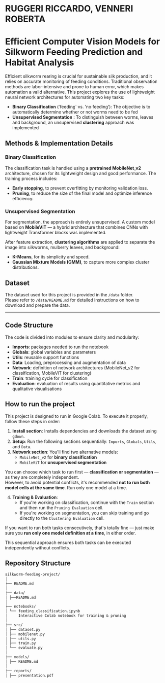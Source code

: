 # RUGGERI RICCARDO, VENNERI ROBERTA

# Efficient Computer Vision Models for Silkworm Feeding Prediction and Habitat Analysis

Efficient silkworm rearing is crucial for sustainable silk production, and it relies on accurate monitoring of feeding conditions. Traditional observation methods are labor-intensive and prone to human error, which makes automation a valid alternative. 
This project explores the use of lightweight neural network architectures for automating two key tasks:
- **Binary Classification** ('feeding' vs. 'no feeding'): The objective is to automatically determine whether or not worms need to be fed
- **Unsupervised Segmentation** : To distinguish between worms, leaves and background, an unsupervised **clustering** approach was implemented

## Methods & Implementation Details

### Binary Classification

The classification task is handled using a **pretrained MobileNet_v2** architecture, chosen for its lightweight design and good performance. The training process includes:

- **Early stopping**, to prevent overfitting by monitoring validation loss.
- **Pruning**, to reduce the size of the final model and optimize inference efficiency.

### Unsupervised Segmentation

For segmentation, the approach is entirely unsupervised. A custom model based on **MobileViT** — a hybrid architecture that combines CNNs with lightweight Transformer blocks was implemented.

After feature extraction, **clustering algorithms** are applied to separate the image into silkworms, mulberry leaves, and background:

- **K-Means**, for its simplicity and speed.
- **Gaussian Mixture Models (GMM)**, to capture more complex cluster distributions.

## Dataset

The dataset used for this project is provided in the `/data` folder.  
Please refer to `/data/README.md` for detailed instructions on how to download and prepare the data.

---
## Code Structure
The code is divided into modules to ensure clarity and modularity:
- **Imports**: packages needed to run the notebook
- **Globals**: global variables and parameters
- **Utils**: reusable support functions
- **Data**: Loading, preprocessing and augmentation of data
- **Network**: definition of network architectures (MobileNet_v2 for classification, MobileViT for clustering)
- **Train**: training cycle for classification
- **Evaluation**: evaluation of results using quantitative metrics and qualitative visualisations

## How to run the project

This project is designed to run in Google Colab. To execute it properly, follow these steps in order:

1. **Install section**: Installs dependencies and downloads the dataset using `gdown`.
2. **Setup**: Run the following sections sequentially: `Imports`, `Globals`, `Utils`, and `Data`.
3. **Network section**: You'll find two alternative models:
   - `MobileNet_v2` for **binary classification**
   - `MobileViT` for **unsupervised segmentation**

You can choose which task to run first — **classification or segmentation** — as they are completely independent.  
However, to avoid potential conflicts, it's recommended **not to run both model cells at the same time**. Run only one model at a time.

4. **Training & Evaluation**:
   - If you're working on classification, continue with the `Train` section and then run the `Pruning Evaluation` cell.
   - If you're working on segmentation, you can skip training and go directly to the `Clustering Evaluation` cell.

If you want to run both tasks consecutively, that's totally fine — just make sure you **run only one model definition at a time**, in either order.

This sequential approach ensures both tasks can be executed independently without conflicts.

## Repository Structure

```markdown
silkworm-feeding-project/
│
├── README.md
│
├── data/
│ ├──README.md
│
├── notebooks/
│ └── feeding_classification.ipynb
│     Interactive Colab notebook for training & pruning
│
├── src/
│ ├── dataset.py
│ ├── mobilenet.py
│ ├── utils.py
│ ├── train.py
│ └── evaluate.py
│
├── models/
│ ├── README.md
│
├── reports/
│ ├── presentation.pdf
